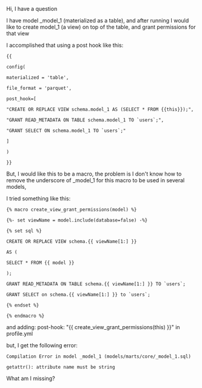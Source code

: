 Hi, I have a question

I have model _model_1 (materialized as a table), and after running I would like to create model_1 (a view) on top of the table, and grant permissions for that view

I accomplished that using a post hook like this:

    {{
    
    config(
    
    materialized = 'table',
    
    file_format = 'parquet',
    
    post_hook=[
    
    "CREATE OR REPLACE VIEW schema.model_1 AS (SELECT * FROM {{this}});",
    
    "GRANT READ_METADATA ON TABLE schema.model_1 TO `users`;",
    
    "GRANT SELECT ON schema.model_1 TO `users`;"
    
    ]
    
    )
    
    }}

  
  

But, I would like this to be a macro, the problem is I don't know how to remove the underscore of _model_1 for this macro to be used in several models,

I tried something like this:


    {% macro create_view_grant_permissions(model) %}
    
    {%- set viewName = model.include(database=false) -%}
    
    {% set sql %}
    
    CREATE OR REPLACE VIEW schema.{{ viewName[1:] }}
    
    AS (
    
    SELECT * FROM {{ model }}
    
    ); 
    
    GRANT READ_METADATA ON TABLE schema.{{ viewName[1:] }} TO `users`;
    
    GRANT SELECT on schema.{{ viewName[1:] }} to `users`;
    
    {% endset %}
    
    {% endmacro %}


  

and adding: post-hook: "{{ create_view_grant_permissions(this) }}" in profile.yml

but, I get the following error:

  



    Compilation Error in model _model_1 (models/marts/core/_model_1.sql)
    
    getattr(): attribute name must be string


  

What am I missing?